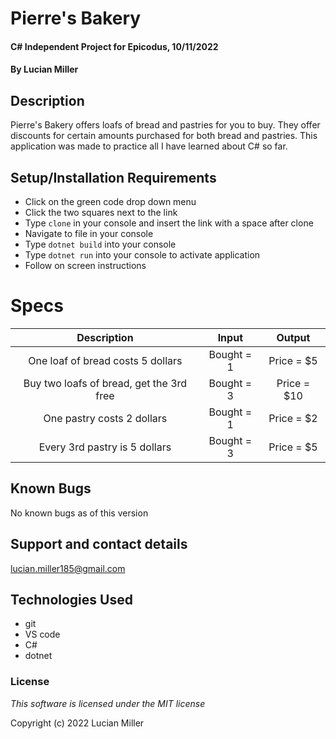 # Pierre's Bakery

#### C# Independent Project for Epicodus, 10/11/2022

#### By Lucian Miller

## Description

Pierre's Bakery offers loafs of bread and pastries for you to buy. They offer discounts for certain amounts purchased for both bread and pastries. This application was made to practice all I have learned about C# so far.

## Setup/Installation Requirements

* Click on the green code drop down menu
* Click the two squares next to the link
* Type `clone` in your console and insert the link with a space after clone
* Navigate to file in your console
* Type `dotnet build` into your console
* Type `dotnet run` into your console to activate application
* Follow on screen instructions

# Specs

|Description|Input|Output
|:--:|:--:|:--:|
|One loaf of bread costs 5 dollars|Bought = 1|Price = $5|
|Buy two loafs of bread, get the 3rd free|Bought = 3|Price = $10|
|One pastry costs 2 dollars|Bought = 1|Price = $2|
|Every 3rd pastry is 5 dollars|Bought = 3|Price = $5|

## Known Bugs

No known bugs as of this version

## Support and contact details

lucian.miller185@gmail.com

## Technologies Used

* git
* VS code
* C#
* dotnet

### License

*This software is licensed under the MIT license*

Copyright (c) 2022 Lucian Miller
